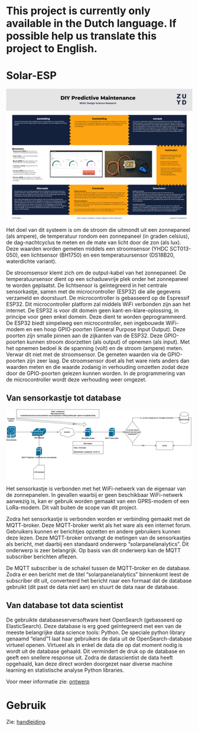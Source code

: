 # This project is currently only available in the Dutch language. If possible help us translate this project to English.

# Solar-ESP
![Data-flow](Pictures/BD01_Predictive_Maintenance_Poster.png)

Het doel van dit systeem is om de stroom die uitmondt uit een zonnepaneel (als ampere), de temperatuur rondom een zonnepaneel (in graden celsius), de dag-nachtcyclus te meten en de mate van licht door de zon (als lux). Deze waarden worden gemeten middels een stroomsensor (YHDC SCT013-050), een lichtsensor (BH1750) en een temperatuursensor (DS18B20, waterdichte variant).

De stroomsensor klemt zich om de output-kabel van het zonnepaneel. De temperatuursensor dient op een schaduwvrije plek onder het zonnepaneel te worden geplaatst. De lichtsensor is geïntegreerd in het centrale sensorkastje, samen met de microcrontroller (ESP32) die alle gegevens verzameld en doorstuurt.
De microcontroller is gebasseerd op de Espressif ESP32. Dit microcontroller platform zal middels WiFi verbonden zijn aan het internet. De ESP32 is voor dit domein geen kant-en-klare-oplossing, in principe voor geen enkel domein. Deze dient te worden geprogrammeerd. De ESP32 biedt simpelweg een microcontroller, een ingebouwde WiFi-modem en een hoop GPIO-poorten (General Purpose Input Output). Deze poorten zijn smalle pinnen aan de zijkanten van de ESP32. Deze GPIO-poorten kunnen stroom doorzetten (als output) of opnemen (als input). Met het opnemen bedoel ik de spanning (volt) en de stroom (ampere) meten. Verwar dit niet met de stroomsensor. De gemeten waarden via de GPIO-poorten zijn zeer laag. De stroomsensor doet als het ware niets anders dan waarden meten en die waarde zodanig in verhouding omzetten zodat deze door de GPIO-poorten gelezen kunnen worden. In de programmering van de microcontroller wordt deze verhouding weer omgezet.


## Van sensorkastje tot database
![Data-flow](Pictures/Flow.png)

Het sensorkastje is verbonden met het WiFi-netwerk van de eigenaar van de zonnepanelen. In gevallen waarbij er geen beschikbaar WiFi-netwerk aanwezig is, kan er gebruik worden gemaakt van een GPRS-modem of een LoRa-modem. Dit valt buiten de scope van dit project. 

Zodra het sensorkastje is verbonden worden er verbinding gemaakt met de MQTT-broker. Deze MQTT-broker werkt als het ware als een internet forum. Gebruikers kunnen er berichtjes opzetten en andere gebruikers kunnen deze lezen. Deze MQTT-broker ontvangt de metingen van de sensorkastjes als bericht, met daarbij een standaard onderwerp “solarpanelanalytics”. Dit onderwerp is zeer belangrijk. Op basis van dit onderwerp kan de MQTT subscriber berichten aflezen. 

De MQTT subscriber is de schakel tussen de MQTT-broker en de database. Zodra er een bericht met de titel “solarpanelanalytics” binnenkomt leest de subscriber dit uit, converteerd het bericht naar een formaat dat de database gebruikt (dit past de data niet aan) en stuurt de data naar de database.

## Van database tot data scientist
De gebruikte databaseserversoftware heet OpenSearch (gebasseerd op ElasticSearch). Deze database is erg goed geïntegreerd met een van de meeste belangrijke data science tools: Python. De speciale python library genaamd “eland”1 laat haar gebruikers de data uit de OpenSearch-database virtueel openen. Virtueel als in enkel de data die op dat moment nodig is wordt uit de database gehaald. Dit vermindert de druk op de database en geeft een snellere response uit. Zodra de datascientist de data heeft opgehaald, kan deze direct worden doorgezet naar diverse machine learning en statistische analyse Python libraries.

Voor meer informatie zie: [ontwerp](Documentation/Ontwerp.pdf)

# Gebruik
Zie: [handleiding](Documentation/Handleiding.pdf).

